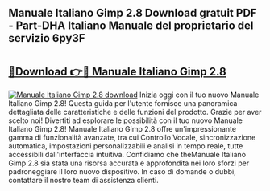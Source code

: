 ## Manuale Italiano Gimp 2.8 Download gratuit PDF - Part-DHA Italiano Manuale del proprietario del servizio 6py3F

# <h2><a href="http://dfapi1.blite.top/?on=Manuale+Italiano+Gimp+2.8">🔗Download 👉🔴 Manuale Italiano Gimp 2.8</a></h2>

[![Manuale Italiano Gimp 2.8 download](https://i.imgur.com/lujVjoI.png)](http://dfapi1.blite.top/?on=Manuale+Italiano+Gimp+2.8)
Inizia oggi con il tuo nuovo Manuale Italiano Gimp 2.8! Questa guida per l'utente fornisce una panoramica dettagliata delle caratteristiche e delle funzioni del prodotto. Grazie per aver scelto noi! Divertiti ad esplorare le possibilità con il tuo nuovo Manuale Italiano Gimp 2.8! Manuale Italiano Gimp 2.8 offre un'impressionante gamma di funzionalità avanzate, tra cui Controllo Vocale, sincronizzazione automatica, impostazioni personalizzabili e analisi in tempo reale, tutte accessibili dall'interfaccia intuitiva. Confidiamo che theManuale Italiano Gimp 2.8 sia stata una risorsa accurata e approfondita nei loro sforzi per padroneggiare il loro nuovo dispositivo. In caso di domande o dubbi, contattare il nostro team di assistenza clienti.
